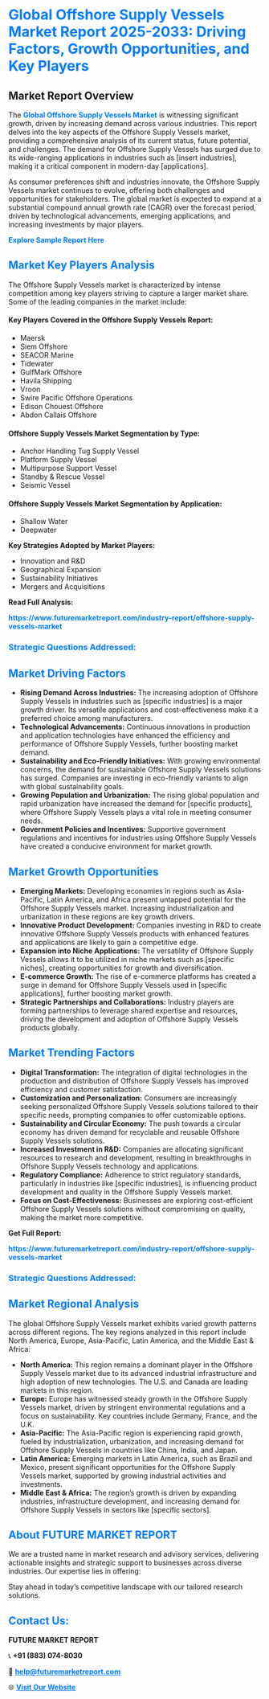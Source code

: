 <h1 style="color: #007BFF;">Global Offshore Supply Vessels Market Report 2025-2033: Driving Factors, Growth Opportunities, and Key Players</h1>

<section id="overview">
<h2>Market Report Overview</h2>
<p>The <a href="https://www.futuremarketreport.com/industry-report/offshore-supply-vessels-market" style="color: #007BFF; text-decoration: none;"><strong>Global Offshore Supply Vessels Market</strong></a> is witnessing significant growth, driven by increasing demand across various industries. This report delves into the key aspects of the Offshore Supply Vessels market, providing a comprehensive analysis of its current status, future potential, and challenges. The demand for Offshore Supply Vessels has surged due to its wide-ranging applications in industries such as [insert industries], making it a critical component in modern-day [applications].</p>
<p>As consumer preferences shift and industries innovate, the Offshore Supply Vessels market continues to evolve, offering both challenges and opportunities for stakeholders. The global market is expected to expand at a substantial compound annual growth rate (CAGR) over the forecast period, driven by technological advancements, emerging applications, and increasing investments by major players.</p>
</section>

<section id="overview">
<p><a href="https://www.futuremarketreport.com/request-sample/reportId=63736" style="color: #007BFF; text-decoration: none;"><strong>Explore Sample Report Here</strong></a></p>
</section>

<section id="key-players">
<h2 style="color: #007BFF;">Market Key Players Analysis</h2>
<p>The Offshore Supply Vessels market is characterized by intense competition among key players striving to capture a larger market share. Some of the leading companies in the market include:</p>
<h4>Key Players Covered in the Offshore Supply Vessels Report:</h4>
<ul><li>Maersk</li><li>Siem Offshore</li><li>SEACOR Marine</li><li>Tidewater</li><li>GulfMark Offshore</li><li>Havila Shipping</li><li>Vroon</li><li>Swire Pacific Offshore Operations</li><li>Edison Chouest Offshore</li><li>Abdon Callais Offshore</li></ul>
<h4>Offshore Supply Vessels Market Segmentation by Type:</h4>
<ul><li>Anchor Handling Tug Supply Vessel</li><li>Platform Supply Vessel</li><li>Multipurpose Support Vessel</li><li>Standby &amp; Rescue Vessel</li><li>Seismic Vessel</li></ul>

<h4>Offshore Supply Vessels Market Segmentation by Application:</h4>
<ul><li>Shallow Water</li><li>Deepwater</li></ul>
<p><strong>Key Strategies Adopted by Market Players:</strong></p>
<ul>
<li>Innovation and R&D</li>
<li>Geographical Expansion</li>
<li>Sustainability Initiatives</li>
<li>Mergers and Acquisitions</li>
</ul>
</section>

<section>
<p><strong>Read Full Analysis: </strong></p><a href="https://www.futuremarketreport.com/industry-report/offshore-supply-vessels-market" style="color: #007BFF; text-decoration: none;"><strong>https://www.futuremarketreport.com/industry-report/offshore-supply-vessels-market</strong></a>
<h3 style="color: #007BFF;">Strategic Questions Addressed:</h3>
</section>

<section id="driving-factors">
<h2 style="color: #007BFF;">Market Driving Factors</h2>
<ul>
<li><strong>Rising Demand Across Industries:</strong> The increasing adoption of Offshore Supply Vessels in industries such as [specific industries] is a major growth driver. Its versatile applications and cost-effectiveness make it a preferred choice among manufacturers.</li>
<li><strong>Technological Advancements:</strong> Continuous innovations in production and application technologies have enhanced the efficiency and performance of Offshore Supply Vessels, further boosting market demand.</li>
<li><strong>Sustainability and Eco-Friendly Initiatives:</strong> With growing environmental concerns, the demand for sustainable Offshore Supply Vessels solutions has surged. Companies are investing in eco-friendly variants to align with global sustainability goals.</li>
<li><strong>Growing Population and Urbanization:</strong> The rising global population and rapid urbanization have increased the demand for [specific products], where Offshore Supply Vessels plays a vital role in meeting consumer needs.</li>
<li><strong>Government Policies and Incentives:</strong> Supportive government regulations and incentives for industries using Offshore Supply Vessels have created a conducive environment for market growth.</li>
</ul>
</section>

<section id="growth-opportunities">
<h2 style="color: #007BFF;">Market Growth Opportunities</h2>
<ul>
<li><strong>Emerging Markets:</strong> Developing economies in regions such as Asia-Pacific, Latin America, and Africa present untapped potential for the Offshore Supply Vessels market. Increasing industrialization and urbanization in these regions are key growth drivers.</li>
<li><strong>Innovative Product Development:</strong> Companies investing in R&D to create innovative Offshore Supply Vessels products with enhanced features and applications are likely to gain a competitive edge.</li>
<li><strong>Expansion into Niche Applications:</strong> The versatility of Offshore Supply Vessels allows it to be utilized in niche markets such as [specific niches], creating opportunities for growth and diversification.</li>
<li><strong>E-commerce Growth:</strong> The rise of e-commerce platforms has created a surge in demand for Offshore Supply Vessels used in [specific applications], further boosting market growth.</li>
<li><strong>Strategic Partnerships and Collaborations:</strong> Industry players are forming partnerships to leverage shared expertise and resources, driving the development and adoption of Offshore Supply Vessels products globally.</li>
</ul>
</section>

<section id="trending-factors">
<h2 style="color: #007BFF;">Market Trending Factors</h2>
<ul>
<li><strong>Digital Transformation:</strong> The integration of digital technologies in the production and distribution of Offshore Supply Vessels has improved efficiency and customer satisfaction.</li>
<li><strong>Customization and Personalization:</strong> Consumers are increasingly seeking personalized Offshore Supply Vessels solutions tailored to their specific needs, prompting companies to offer customizable options.</li>
<li><strong>Sustainability and Circular Economy:</strong> The push towards a circular economy has driven demand for recyclable and reusable Offshore Supply Vessels solutions.</li>
<li><strong>Increased Investment in R&D:</strong> Companies are allocating significant resources to research and development, resulting in breakthroughs in Offshore Supply Vessels technology and applications.</li>
<li><strong>Regulatory Compliance:</strong> Adherence to strict regulatory standards, particularly in industries like [specific industries], is influencing product development and quality in the Offshore Supply Vessels market.</li>
<li><strong>Focus on Cost-Effectiveness:</strong> Businesses are exploring cost-efficient Offshore Supply Vessels solutions without compromising on quality, making the market more competitive.</li>
</ul>
</section>

<section>
<p><strong>Get Full Report: </strong></p><a href="https://www.futuremarketreport.com/industry-report/offshore-supply-vessels-market" style="color: #007BFF; text-decoration: none;"><strong>https://www.futuremarketreport.com/industry-report/offshore-supply-vessels-market</strong></a>
<h3 style="color: #007BFF;">Strategic Questions Addressed:</h3>
</section>


<section id="regional-analysis">
<h2 style="color: #007BFF;">Market Regional Analysis</h2>
<p>The global Offshore Supply Vessels market exhibits varied growth patterns across different regions. The key regions analyzed in this report include North America, Europe, Asia-Pacific, Latin America, and the Middle East & Africa:</p>
<ul>
<li><strong>North America:</strong> This region remains a dominant player in the Offshore Supply Vessels market due to its advanced industrial infrastructure and high adoption of new technologies. The U.S. and Canada are leading markets in this region.</li>
<li><strong>Europe:</strong> Europe has witnessed steady growth in the Offshore Supply Vessels market, driven by stringent environmental regulations and a focus on sustainability. Key countries include Germany, France, and the U.K.</li>
<li><strong>Asia-Pacific:</strong> The Asia-Pacific region is experiencing rapid growth, fueled by industrialization, urbanization, and increasing demand for Offshore Supply Vessels in countries like China, India, and Japan.</li>
<li><strong>Latin America:</strong> Emerging markets in Latin America, such as Brazil and Mexico, present significant opportunities for the Offshore Supply Vessels market, supported by growing industrial activities and investments.</li>
<li><strong>Middle East & Africa:</strong> The region’s growth is driven by expanding industries, infrastructure development, and increasing demand for Offshore Supply Vessels in sectors like [specific sectors].</li>
</ul>
</section>

<footer>
<h2 style="color: #007BFF;">About FUTURE MARKET REPORT</h2>
<p>We are a trusted name in market research and advisory services, delivering actionable insights and strategic support to businesses across diverse industries. Our expertise lies in offering:</p>

<p>Stay ahead in today’s competitive landscape with our tailored research solutions.</p>

<h2 style="color: #007BFF;">Contact Us:</h2>
<p><strong>FUTURE MARKET REPORT</strong></p>
<p>📞 <strong>+91 (883) 074-8030</strong></p>
<p>📧 <strong><a href="mailto:help@futuremarketreport.com" style="color: #007BFF;">help@futuremarketreport.com</a></strong></p>
<p>🌐 <strong><a href="https://www.futuremarketreport.com/" style="color: #007BFF;">Visit Our Website</a></strong></p>
</footer>